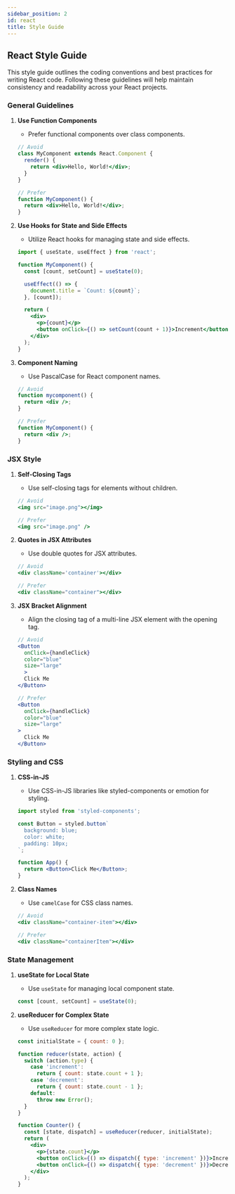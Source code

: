 ```yaml
---
sidebar_position: 2
id: react
title: Style Guide
---
```

## React Style Guide

This style guide outlines the coding conventions and best practices for writing React code. Following these guidelines will help maintain consistency and readability across your React projects.

### General Guidelines

1. **Use Function Components**
   - Prefer functional components over class components.
   ```jsx
   // Avoid
   class MyComponent extends React.Component {
     render() {
       return <div>Hello, World!</div>;
     }
   }

   // Prefer
   function MyComponent() {
     return <div>Hello, World!</div>;
   }
   ```

2. **Use Hooks for State and Side Effects**
   - Utilize React hooks for managing state and side effects.
   ```jsx
   import { useState, useEffect } from 'react';

   function MyComponent() {
     const [count, setCount] = useState(0);

     useEffect(() => {
       document.title = `Count: ${count}`;
     }, [count]);

     return (
       <div>
         <p>{count}</p>
         <button onClick={() => setCount(count + 1)}>Increment</button>
       </div>
     );
   }
   ```

3. **Component Naming**
   - Use PascalCase for React component names.
   ```jsx
   // Avoid
   function mycomponent() {
     return <div />;
   }

   // Prefer
   function MyComponent() {
     return <div />;
   }
   ```

### JSX Style

1. **Self-Closing Tags**
   - Use self-closing tags for elements without children.
   ```jsx
   // Avoid
   <img src="image.png"></img>

   // Prefer
   <img src="image.png" />
   ```

2. **Quotes in JSX Attributes**
   - Use double quotes for JSX attributes.
   ```jsx
   // Avoid
   <div className='container'></div>

   // Prefer
   <div className="container"></div>
   ```

3. **JSX Bracket Alignment**
   - Align the closing tag of a multi-line JSX element with the opening tag.
   ```jsx
   // Avoid
   <Button
     onClick={handleClick}
     color="blue"
     size="large"
     >
     Click Me
   </Button>

   // Prefer
   <Button
     onClick={handleClick}
     color="blue"
     size="large"
   >
     Click Me
   </Button>
   ```

### Styling and CSS

1. **CSS-in-JS**
   - Use CSS-in-JS libraries like styled-components or emotion for styling.
   ```jsx
   import styled from 'styled-components';

   const Button = styled.button`
     background: blue;
     color: white;
     padding: 10px;
   `;

   function App() {
     return <Button>Click Me</Button>;
   }
   ```

2. **Class Names**
   - Use `camelCase` for CSS class names.
   ```jsx
   // Avoid
   <div className="container-item"></div>

   // Prefer
   <div className="containerItem"></div>
   ```

### State Management

1. **useState for Local State**
   - Use `useState` for managing local component state.
   ```jsx
   const [count, setCount] = useState(0);
   ```

2. **useReducer for Complex State**
   - Use `useReducer` for more complex state logic.
   ```jsx
   const initialState = { count: 0 };

   function reducer(state, action) {
     switch (action.type) {
       case 'increment':
         return { count: state.count + 1 };
       case 'decrement':
         return { count: state.count - 1 };
       default:
         throw new Error();
     }
   }

   function Counter() {
     const [state, dispatch] = useReducer(reducer, initialState);
     return (
       <div>
         <p>{state.count}</p>
         <button onClick={() => dispatch({ type: 'increment' })}>Increment</button>
         <button onClick={() => dispatch({ type: 'decrement' })}>Decrement</button>
       </div>
     );
   }
   ```
```